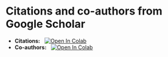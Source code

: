 # Citations and co-authors from Google Scholar


* **Citations:**&nbsp;&nbsp;&nbsp;[![Open In Colab](https://colab.research.google.com/assets/colab-badge.svg)](https://colab.research.google.com/github/emartineznunez/GS/blob/main/citations.ipynb)
* **Co-authors:**&nbsp;&nbsp;&nbsp;[![Open In Colab](https://colab.research.google.com/assets/colab-badge.svg)](https://colab.research.google.com/github/emartineznunez/GS/blob/main/co_authors.ipynb)

